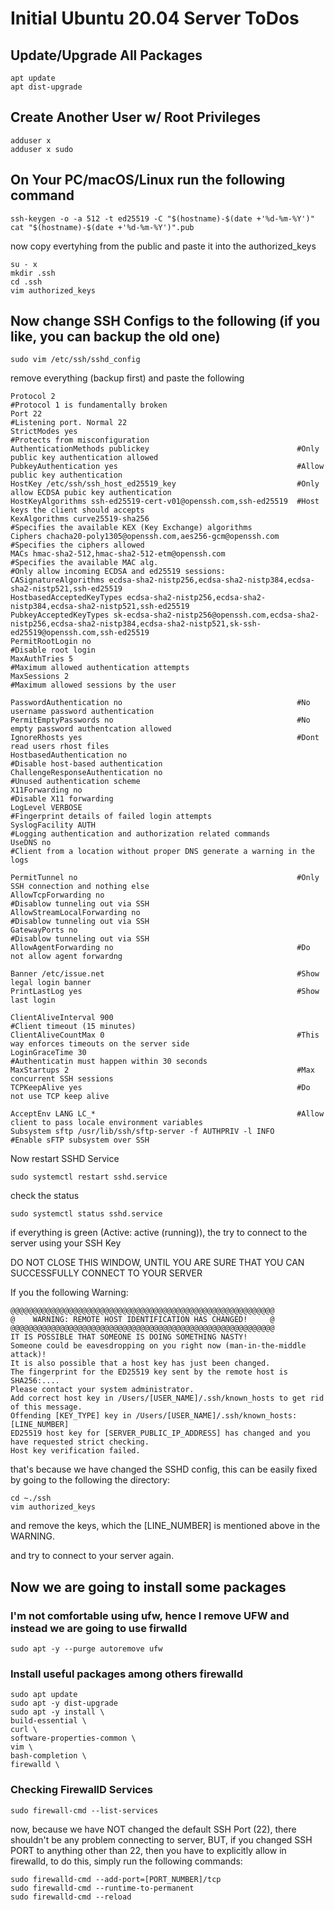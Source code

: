 # Initial Ubuntu 20.04 Server ToDos

## Update/Upgrade All Packages

```
apt update
apt dist-upgrade
```

## Create Another User w/ Root Privileges 

```
adduser x
adduser x sudo
```

## On Your PC/macOS/Linux run the following command

```
ssh-keygen -o -a 512 -t ed25519 -C "$(hostname)-$(date +'%d-%m-%Y')"
cat "$(hostname)-$(date +'%d-%m-%Y')".pub
```

now copy evertyhing from the public and paste it into the authorized_keys

```
su - x
mkdir .ssh
cd .ssh
vim authorized_keys
```

## Now change SSH Configs to the following (if you like, you can backup the old one)

```
sudo vim /etc/ssh/sshd_config
```

remove everything (backup first) and paste the following

```
Protocol 2                                  	                #Protocol 1 is fundamentally broken
Port 22                                                         #Listening port. Normal 22
StrictModes yes                                                 #Protects from misconfiguration
AuthenticationMethods publickey                                 #Only public key authentication allowed
PubkeyAuthentication yes                                        #Allow public key authentication
HostKey /etc/ssh/ssh_host_ed25519_key                           #Only allow ECDSA pubic key authentication
HostKeyAlgorithms ssh-ed25519-cert-v01@openssh.com,ssh-ed25519  #Host keys the client should accepts
KexAlgorithms curve25519-sha256                                 #Specifies the available KEX (Key Exchange) algorithms
Ciphers chacha20-poly1305@openssh.com,aes256-gcm@openssh.com    #Specifies the ciphers allowed
MACs hmac-sha2-512,hmac-sha2-512-etm@openssh.com                #Specifies the available MAC alg.
#Only allow incoming ECDSA and ed25519 sessions:
CASignatureAlgorithms ecdsa-sha2-nistp256,ecdsa-sha2-nistp384,ecdsa-sha2-nistp521,ssh-ed25519
HostbasedAcceptedKeyTypes ecdsa-sha2-nistp256,ecdsa-sha2-nistp384,ecdsa-sha2-nistp521,ssh-ed25519
PubkeyAcceptedKeyTypes sk-ecdsa-sha2-nistp256@openssh.com,ecdsa-sha2-nistp256,ecdsa-sha2-nistp384,ecdsa-sha2-nistp521,sk-ssh-ed25519@openssh.com,ssh-ed25519
PermitRootLogin no                                              #Disable root login
MaxAuthTries 5                                                  #Maximum allowed authentication attempts
MaxSessions 2                                                   #Maximum allowed sessions by the user

PasswordAuthentication no                                       #No username password authentication
PermitEmptyPasswords no                                         #No empty password authentcation allowed
IgnoreRhosts yes                                                #Dont read users rhost files
HostbasedAuthentication no                                      #Disable host-based authentication
ChallengeResponseAuthentication no                              #Unused authentication scheme
X11Forwarding no                                                #Disable X11 forwarding
LogLevel VERBOSE                                                #Fingerprint details of failed login attempts
SyslogFacility AUTH                                             #Logging authentication and authorization related commands
UseDNS no                                                       #Client from a location without proper DNS generate a warning in the logs

PermitTunnel no                                                 #Only SSH connection and nothing else
AllowTcpForwarding no                                           #Disablow tunneling out via SSH
AllowStreamLocalForwarding no                                   #Disablow tunneling out via SSH
GatewayPorts no                                                 #Disablow tunneling out via SSH
AllowAgentForwarding no                                         #Do not allow agent forwardng

Banner /etc/issue.net                                           #Show legal login banner
PrintLastLog yes                                                #Show last login

ClientAliveInterval 900                                         #Client timeout (15 minutes)
ClientAliveCountMax 0                                           #This way enforces timeouts on the server side
LoginGraceTime 30                                               #Authenticatin must happen within 30 seconds
MaxStartups 2                                                   #Max concurrent SSH sessions
TCPKeepAlive yes                                                #Do not use TCP keep alive

AcceptEnv LANG LC_*                                             #Allow client to pass locale environment variables
Subsystem sftp /usr/lib/ssh/sftp-server -f AUTHPRIV -l INFO     #Enable sFTP subsystem over SSH
```

Now restart SSHD Service

```
sudo systemctl restart sshd.service
```

check the status

```
sudo systemctl status sshd.service
```

if everything is green (Active: active (running)), the try to connect to the server using your SSH Key

DO NOT CLOSE THIS WINDOW, UNTIL YOU ARE SURE THAT YOU CAN SUCCESSFULLY CONNECT TO YOUR SERVER

If you the following Warning:


```
@@@@@@@@@@@@@@@@@@@@@@@@@@@@@@@@@@@@@@@@@@@@@@@@@@@@@@@@@@@
@    WARNING: REMOTE HOST IDENTIFICATION HAS CHANGED!     @
@@@@@@@@@@@@@@@@@@@@@@@@@@@@@@@@@@@@@@@@@@@@@@@@@@@@@@@@@@@
IT IS POSSIBLE THAT SOMEONE IS DOING SOMETHING NASTY!
Someone could be eavesdropping on you right now (man-in-the-middle attack)!
It is also possible that a host key has just been changed.
The fingerprint for the ED25519 key sent by the remote host is
SHA256:....
Please contact your system administrator.
Add correct host key in /Users/[USER_NAME]/.ssh/known_hosts to get rid of this message.
Offending [KEY_TYPE] key in /Users/[USER_NAME]/.ssh/known_hosts:[LINE_NUMBER]
ED25519 host key for [SERVER_PUBLIC_IP_ADDRESS] has changed and you have requested strict checking.
Host key verification failed.
```

that's because we have changed the SSHD config, this can be easily fixed by going to the following the directory:


```
cd ~./ssh
vim authorized_keys
```

and remove the keys, which the [LINE_NUMBER] is mentioned above in the WARNING.

and try to connect to your server again.

## Now we are going to install some packages

### I'm not comfortable using ufw, hence I remove UFW and instead we are going to use firwalld

```
sudo apt -y --purge autoremove ufw
```

### Install useful packages among others firewalld

```
sudo apt update
sudo apt -y dist-upgrade
sudo apt -y install \
build-essential \
curl \
software-properties-common \
vim \
bash-completion \
firewalld \
```

### Checking FirewallD Services

```
sudo firewall-cmd --list-services
```

now, because we have NOT changed the default SSH Port (22), there shouldn't be any problem connecting to server, BUT, if you changed SSH PORT to anything other than 22, then you have to explicitly allow in firewalld, to do this, simply run the following commands:

```
sudo firewalld-cmd --add-port=[PORT_NUMBER]/tcp
sudo firewalld-cmd --runtime-to-permanent
sudo firewalld-cmd --reload
```
